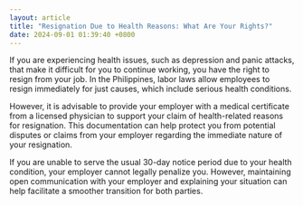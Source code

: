 ```yaml
---
layout: article
title: "Resignation Due to Health Reasons: What Are Your Rights?"
date: 2024-09-01 01:39:40 +0800
---
```


<p>If you are experiencing health issues, such as depression and panic attacks, that make it difficult for you to continue working, you have the right to resign from your job. In the Philippines, labor laws allow employees to resign immediately for just causes, which include serious health conditions.</p><p>However, it is advisable to provide your employer with a medical certificate from a licensed physician to support your claim of health-related reasons for resignation. This documentation can help protect you from potential disputes or claims from your employer regarding the immediate nature of your resignation.</p><p>If you are unable to serve the usual 30-day notice period due to your health condition, your employer cannot legally penalize you. However, maintaining open communication with your employer and explaining your situation can help facilitate a smoother transition for both parties.</p>